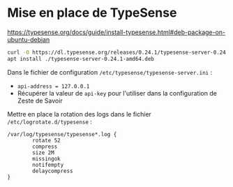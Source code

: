 # Mise en place de TypeSense

https://typesense.org/docs/guide/install-typesense.html#deb-package-on-ubuntu-debian

```sh
curl -O https://dl.typesense.org/releases/0.24.1/typesense-server-0.24.1-amd64.deb
apt install ./typesense-server-0.24.1-amd64.deb
```

Dans le fichier de configuration `/etc/typesense/typesense-server.ini` :
- `api-address = 127.0.0.1`
- Récupérer la valeur de `api-key` pour l'utiliser dans la configuration de Zeste de Savoir

Mettre en place la rotation des logs dans le fichier `/etc/logrotate.d/typesense` :
```
/var/log/typesense/typesense*.log {
        rotate 52
        compress
        size 2M
        missingok
        notifempty
        delaycompress
}
```
